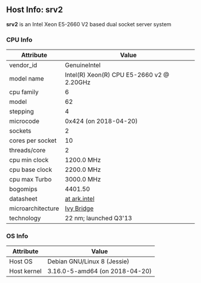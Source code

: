 ## Host Info: srv2

**srv2** is an Intel Xeon E5-2660 V2 based dual socket server system

### CPU Info

| Attribute | Value |
| --------- | ----- |
| vendor_id    | GenuineIntel |
| model name   | Intel(R) Xeon(R) CPU E5-2660 v2 @ 2.20GHz |
| cpu family   | 6 |
| model        | 62 |
| stepping     | 4 |
| microcode    | 0x424 (on 2018-04-20) |
| sockets      | 2 |
| cores per socket | 10 |
| threads/core | 2 |
| cpu min clock   | 1200.0 MHz |
| cpu base clock  | 2200.0 MHz |
| cpu max Turbo   | 3000.0 MHz |
| bogomips     | 4401.50 |
| datasheet    | [at ark.intel](https://ark.intel.com/en/products/75272) |
| microarchitecture | [Ivy Bridge](https://en.wikipedia.org/wiki/Ivy_Bridge_(microarchitecture)) |
| technology   | 22 nm; launched Q3'13 |

### OS Info

| Attribute | Value |
| --------- | ----- |
| Host OS      | Debian GNU/Linux 8 (Jessie) |
| Host kernel  | 3.16.0-5-amd64 (on 2018-04-20) |
